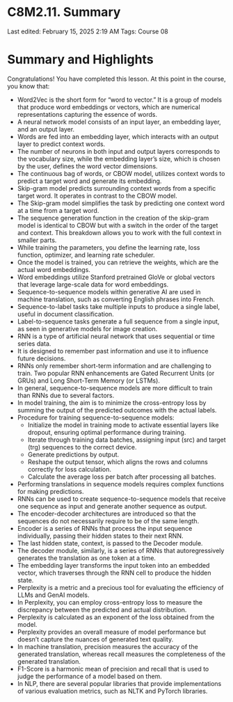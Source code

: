 # C8M2.11. Summary

Last edited: February 15, 2025 2:19 AM
Tags: Course 08

# Summary and Highlights

Congratulations! You have completed this lesson. At this point in the course, you know that:

- Word2Vec is the short form for “word to vector.” It is a group of models that produce word embeddings or vectors, which are numerical representations capturing the essence of words.
- A neural network model consists of an input layer, an embedding layer, and an output layer.
- Words are fed into an embedding layer, which interacts with an output layer to predict context words.
- The number of neurons in both input and output layers corresponds to the vocabulary size, while the embedding layer’s size, which is chosen by the user, defines the word vector dimensions.
- The continuous bag of words, or CBOW model, utilizes context words to predict a target word and generate its embedding.
- Skip-gram model predicts surrounding context words from a specific target word. It operates in contrast to the CBOW model.
- The Skip-gram model simplifies the task by predicting one context word at a time from a target word.
- The sequence generation function in the creation of the skip-gram model is identical to CBOW but with a switch in the order of the target and context. This breakdown allows you to work with the full context in smaller parts.
- While training the parameters, you define the learning rate, loss function, optimizer, and learning rate scheduler.
- Once the model is trained, you can retrieve the weights, which are the actual word embeddings.
- Word embeddings utilize Stanford pretrained GloVe or global vectors that leverage large-scale data for word embeddings.
- Sequence-to-sequence models within generative AI are used in machine translation, such as converting English phrases into French.
- Sequence-to-label tasks take multiple inputs to produce a single label, useful in document classification.
- Label-to-sequence tasks generate a full sequence from a single input, as seen in generative models for image creation.
- RNN is a type of artificial neural network that uses sequential or time series data.
- It is designed to remember past information and use it to influence future decisions.
- RNNs only remember short-term information and are challenging to train. Two popular RNN enhancements are Gated Recurrent Units (or GRUs) and Long Short-Term Memory (or LSTMs).
- In general, sequence-to-sequence models are more difficult to train than RNNs due to several factors.
- In model training, the aim is to minimize the cross-entropy loss by summing the output of the predicted outcomes with the actual labels.
- Procedure for training sequence-to-sequence models:
    - Initialize the model in training mode to activate essential layers like dropout, ensuring optimal performance during training.
    - Iterate through training data batches, assigning input (src) and target (trg) sequences to the correct device.
    - Generate predictions by output.
    - Reshape the output tensor, which aligns the rows and columns correctly for loss calculation.
    - Calculate the average loss per batch after processing all batches.
- Performing translations in sequence models requires complex functions for making predictions.
- RNNs can be used to create sequence-to-sequence models that receive one sequence as input and generate another sequence as output.
- The encoder-decoder architectures are introduced so that the sequences do not necessarily require to be of the same length.
- Encoder is a series of RNNs that process the input sequence individually, passing their hidden states to their next RNN.
- The last hidden state, context, is passed to the Decoder module.
- The decoder module, similarly, is a series of RNNs that autoregressively generates the translation as one token at a time.
- The embedding layer transforms the input token into an embedded vector, which traverses through the RNN cell to produce the hidden state.
- Perplexity is a metric and a precious tool for evaluating the efficiency of LLMs and GenAI models.
- In Perplexity, you can employ cross-entropy loss to measure the discrepancy between the predicted and actual distribution.
- Perplexity is calculated as an exponent of the loss obtained from the model.
- Perplexity provides an overall measure of model performance but doesn’t capture the nuances of generated text quality.
- In machine translation, precision measures the accuracy of the generated translation, whereas recall measures the completeness of the generated translation.
- F1-Score is a harmonic mean of precision and recall that is used to judge the performance of a model based on them.
- In NLP, there are several popular libraries that provide implementations of various evaluation metrics, such as NLTK and PyTorch libraries.